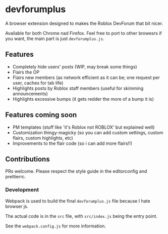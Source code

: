 # devforumplus

A browser extension designed to makes the Roblox DevForum that bit nicer.

Available for both Chrome nad Firefox. Feel free to port to other browesrs if you want, the main part is just `devforumplus.js`.

## Features

- Completely hide users' posts (WIP, may break some things)
- Flairs the OP
- Flairs new members (as network efficient as it can be; one request per user, caches for tab life)
- Highlights posts by Roblox staff members (useful for skimming announcements)
- Highlights excessive bumps (it gets redder the more of a bump it is)

## Features coming soon

- PM templates (stuff like 'it's Roblox not ROBLOX' but explained well)
- Customization thingy-magicky (so you can add custom settings, custom flairs, custom highlights, etc)
- Improvements to the flair code (so i can add more flairs!!)

## Contributions

PRs welcome. Please respect the style guide in the editorconfig and prettierrc.

### Development

Webpack is used to build the final `devforumplus.js` file because I hate browser js.

The actual code is in the `src` file, with `src/index.js` being the entry point.

See the `webpack.config.js` for more information.
